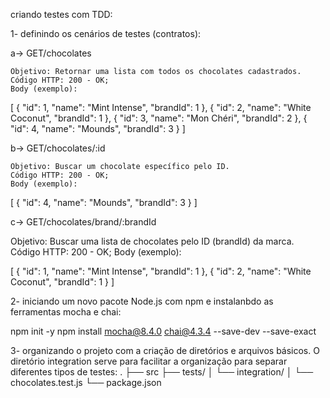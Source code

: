 criando testes com TDD:

1- definindo os cenários de testes (contratos):

a-> GET/chocolates

    Objetivo: Retornar uma lista com todos os chocolates cadastrados.
    Código HTTP: 200 - OK;
    Body (exemplo):

[
{ "id": 1, "name": "Mint Intense", "brandId": 1 },
{ "id": 2, "name": "White Coconut", "brandId": 1 },
{ "id": 3, "name": "Mon Chéri", "brandId": 2 },
{ "id": 4, "name": "Mounds", "brandId": 3 }
]

b-> GET/chocolates/:id

    Objetivo: Buscar um chocolate específico pelo ID.
    Código HTTP: 200 - OK;
    Body (exemplo):

[
{
"id": 4,
"name": "Mounds",
"brandId": 3
}
]

c-> GET/chocolates/brand/:brandId

  Objetivo: Buscar uma lista de chocolates pelo ID (brandId) da marca.
  Código HTTP: 200 - OK;
  Body (exemplo):

  [
    {
      "id": 1,
      "name": "Mint Intense",
      "brandId": 1
    },
    {
      "id": 2,
      "name": "White Coconut",
      "brandId": 1
    }
  ]

2- iniciando um novo pacote Node.js com npm e instalanbdo as ferramentas mocha e chai:

  npm init -y
  npm install mocha@8.4.0 chai@4.3.4 --save-dev --save-exact

3- organizando o projeto com a criação de diretórios e arquivos básicos. O diretório integration serve para facilitar a organização para separar diferentes tipos de testes:
  .
  ├── src
  ├── tests/
  │   └── integration/
  │       └── chocolates.test.js
  └── package.json
